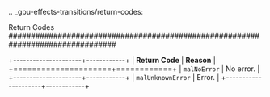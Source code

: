 .. _gpu-effects-transitions/return-codes:

Return Codes
################################################################################

+---------------------+------------+
|   **Return Code**   | **Reason** |
+=====================+============+
| ``malNoError``      | No error.  |
+---------------------+------------+
| ``malUnknownError`` | Error.     |
+---------------------+------------+
